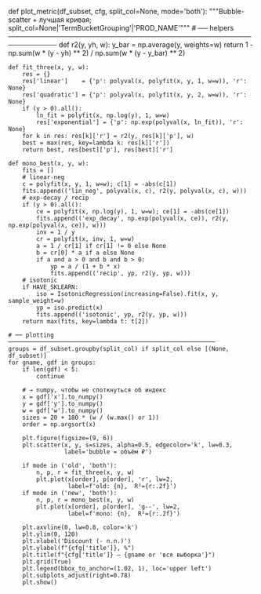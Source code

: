 def plot_metric(df_subset, cfg, split_col=None, mode='both'):
    """Bubble-scatter + лучшая кривая; split_col=None|'TermBucketGrouping'|'PROD_NAME'"""
    # ── helpers ────────────────────────────────────────────────────────────
    def r2(y, yh, w):
        y_bar = np.average(y, weights=w)
        return 1 - np.sum(w * (y - yh) ** 2) / np.sum(w * (y - y_bar) ** 2)

    def fit_three(x, y, w):
        res = {}
        res['linear']    = {'p': polyval(x, polyfit(x, y, 1, w=w)), 'r': None}
        res['quadratic'] = {'p': polyval(x, polyfit(x, y, 2, w=w)), 'r': None}
        if (y > 0).all():
            ln_fit = polyfit(x, np.log(y), 1, w=w)
            res['exponential'] = {'p': np.exp(polyval(x, ln_fit)), 'r': None}
        for k in res: res[k]['r'] = r2(y, res[k]['p'], w)
        best = max(res, key=lambda k: res[k]['r'])
        return best, res[best]['p'], res[best]['r']

    def mono_best(x, y, w):
        fits = []
        # linear-neg
        c = polyfit(x, y, 1, w=w); c[1] = -abs(c[1])
        fits.append(('lin_neg', polyval(x, c), r2(y, polyval(x, c), w)))
        # exp-decay / recip
        if (y > 0).all():
            ce = polyfit(x, np.log(y), 1, w=w); ce[1] = -abs(ce[1])
            fits.append(('exp_decay', np.exp(polyval(x, ce)), r2(y, np.exp(polyval(x, ce)), w)))
            inv = 1 / y
            cr = polyfit(x, inv, 1, w=w)
            a = 1 / cr[1] if cr[1] != 0 else None
            b = cr[0] * a if a else None
            if a and a > 0 and b and b > 0:
                yp = a / (1 + b * x)
                fits.append(('recip', yp, r2(y, yp, w)))
        # isotonic
        if HAVE_SKLEARN:
            iso = IsotonicRegression(increasing=False).fit(x, y, sample_weight=w)
            yp = iso.predict(x)
            fits.append(('isotonic', yp, r2(y, yp, w)))
        return max(fits, key=lambda t: t[2])

    # ── plotting ───────────────────────────────────────────────────────────
    groups = df_subset.groupby(split_col) if split_col else [(None, df_subset)]
    for gname, gdf in groups:
        if len(gdf) < 5:
            continue

        # → numpy, чтобы не споткнуться об индекс
        x = gdf['x'].to_numpy()
        y = gdf['y'].to_numpy()
        w = gdf['w'].to_numpy()
        sizes = 20 + 180 * (w / (w.max() or 1))
        order = np.argsort(x)

        plt.figure(figsize=(9, 6))
        plt.scatter(x, y, s=sizes, alpha=0.5, edgecolor='k', lw=0.3,
                    label='bubble = объём ₽')

        if mode in ('old', 'both'):
            n, p, r = fit_three(x, y, w)
            plt.plot(x[order], p[order], 'r', lw=2,
                     label=f'old: {n},  R²={r:.2f}')
        if mode in ('new', 'both'):
            n, p, r = mono_best(x, y, w)
            plt.plot(x[order], p[order], 'g--', lw=2,
                     label=f'mono: {n},  R²={r:.2f}')

        plt.axvline(0, lw=0.8, color='k')
        plt.ylim(0, 120)
        plt.xlabel('Discount (- п.п.)')
        plt.ylabel(f"{cfg['title']}, %")
        plt.title(f"{cfg['title']} — {gname or 'вся выборка'}")
        plt.grid(True)
        plt.legend(bbox_to_anchor=(1.02, 1), loc='upper left')
        plt.subplots_adjust(right=0.78)
        plt.show()
